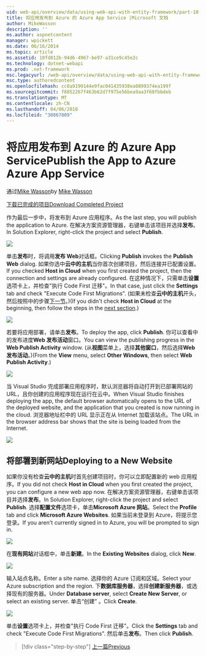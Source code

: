 ```yaml
---
uid: web-api/overview/data/using-web-api-with-entity-framework/part-10
title: 将应用发布到 Azure 的 Azure App Service |Microsoft 文档
author: MikeWasson
description: ''
ms.author: aspnetcontent
manager: wpickett
ms.date: 06/16/2014
ms.topic: article
ms.assetid: 10fd812b-94d6-4967-be97-a31ce9c45e2c
ms.technology: dotnet-webapi
ms.prod: .net-framework
msc.legacyurl: /web-api/overview/data/using-web-api-with-entity-framework/part-10
msc.type: authoredcontent
ms.openlocfilehash: cc8a9199144e9fac041435938ea8899374ea199f
ms.sourcegitcommit: f8852267f463b62d7f975e56bea9aa3f68fbbdeb
ms.translationtype: MT
ms.contentlocale: zh-CN
ms.lasthandoff: 04/06/2018
ms.locfileid: "30867809"
---
```

<a name="publish-the-app-to-azure-azure-app-service"></a><span data-ttu-id="5c2c0-102">将应用发布到 Azure 的 Azure App Service</span><span class="sxs-lookup"><span data-stu-id="5c2c0-102">Publish the App to Azure Azure App Service</span></span>
====================
<span data-ttu-id="5c2c0-103">通过[Mike Wasson](https://github.com/MikeWasson)</span><span class="sxs-lookup"><span data-stu-id="5c2c0-103">by [Mike Wasson](https://github.com/MikeWasson)</span></span>

[<span data-ttu-id="5c2c0-104">下载已完成的项目</span><span class="sxs-lookup"><span data-stu-id="5c2c0-104">Download Completed Project</span></span>](https://github.com/MikeWasson/BookService)

<span data-ttu-id="5c2c0-105">作为最后一步中，将发布到 Azure 应用程序。</span><span class="sxs-lookup"><span data-stu-id="5c2c0-105">As the last step, you will publish the application to Azure.</span></span> <span data-ttu-id="5c2c0-106">在解决方案资源管理器，右键单击该项目并选择**发布**。</span><span class="sxs-lookup"><span data-stu-id="5c2c0-106">In Solution Explorer, right-click the project and select **Publish**.</span></span>

![](part-10/_static/image1.png)

<span data-ttu-id="5c2c0-107">单击**发布**时，将调用**发布 Web**对话框。</span><span class="sxs-lookup"><span data-stu-id="5c2c0-107">Clicking **Publish** invokes the **Publish Web** dialog.</span></span> <span data-ttu-id="5c2c0-108">如果你选中**云中的主机**当你首次创建项目，然后连接并已配置设置。</span><span class="sxs-lookup"><span data-stu-id="5c2c0-108">If you checked **Host in Cloud** when you first created the project, then the connection and settings are already configured.</span></span> <span data-ttu-id="5c2c0-109">在这种情况下，只需单击**设置**选项卡上，并检查&quot;执行 Code First 迁移&quot;。</span><span class="sxs-lookup"><span data-stu-id="5c2c0-109">In that case, just click the **Settings** tab and check &quot;Execute Code First Migrations&quot;.</span></span> <span data-ttu-id="5c2c0-110">(如果未检查**云中的主机**开头，然后按照中的步骤[下一节](#new-website)。)</span><span class="sxs-lookup"><span data-stu-id="5c2c0-110">(If you didn't check **Host in Cloud** at the beginning, then follow the steps in the [next section](#new-website).)</span></span>

[![](part-10/_static/image3.png)](part-10/_static/image2.png)

<span data-ttu-id="5c2c0-111">若要将应用部署，请单击**发布**。</span><span class="sxs-lookup"><span data-stu-id="5c2c0-111">To deploy the app, click **Publish**.</span></span> <span data-ttu-id="5c2c0-112">你可以查看中的发布进度**Web 发布活动**窗口。</span><span class="sxs-lookup"><span data-stu-id="5c2c0-112">You can view the publishing progress in the **Web Publish Activity** window.</span></span> <span data-ttu-id="5c2c0-113">(从**视图**菜单上，选择**其他窗口**，然后选择**Web 发布活动**。)</span><span class="sxs-lookup"><span data-stu-id="5c2c0-113">(From the **View** menu, select **Other Windows**, then select **Web Publish Activity**.)</span></span>

![](part-10/_static/image4.png)

<span data-ttu-id="5c2c0-114">当 Visual Studio 完成部署应用程序时，默认浏览器将自动打开到已部署网站的 URL，且你创建的应用程序现在运行在云中。</span><span class="sxs-lookup"><span data-stu-id="5c2c0-114">When Visual Studio finishes deploying the app, the default browser automatically opens to the URL of the deployed website, and the application that you created is now running in the cloud.</span></span> <span data-ttu-id="5c2c0-115">浏览器地址栏中的 URL 显示正在从 Internet 加载该站点。</span><span class="sxs-lookup"><span data-stu-id="5c2c0-115">The URL in the browser address bar shows that the site is being loaded from the Internet.</span></span>

[![](part-10/_static/image6.png)](part-10/_static/image5.png)

<a id="new-website"></a>
## <a name="deploying-to-a-new-website"></a><span data-ttu-id="5c2c0-116">将部署到新网站</span><span class="sxs-lookup"><span data-stu-id="5c2c0-116">Deploying to a New Website</span></span>

<span data-ttu-id="5c2c0-117">如果你没有检查**云中的主机**时首先创建项目时，你可以立即配置新的 web 应用程序。</span><span class="sxs-lookup"><span data-stu-id="5c2c0-117">If you did not check **Host in Cloud** when you first created the project, you can configure a new web app now.</span></span> <span data-ttu-id="5c2c0-118">在解决方案资源管理器，右键单击该项目并选择**发布**。</span><span class="sxs-lookup"><span data-stu-id="5c2c0-118">In Solution Explorer, right-click the project and select **Publish**.</span></span> <span data-ttu-id="5c2c0-119">选择**配置文件**选项卡，单击**Microsoft Azure 网站**。</span><span class="sxs-lookup"><span data-stu-id="5c2c0-119">Select the **Profile** tab and click **Microsoft Azure Websites**.</span></span> <span data-ttu-id="5c2c0-120">如果当前未登录到 Azure，将提示您登录。</span><span class="sxs-lookup"><span data-stu-id="5c2c0-120">If you aren't currently signed in to Azure, you will be prompted to sign in.</span></span>

[![](part-10/_static/image8.png)](part-10/_static/image7.png)

<span data-ttu-id="5c2c0-121">在**现有网站**对话框中，单击**新建**。</span><span class="sxs-lookup"><span data-stu-id="5c2c0-121">In the **Existing Websites** dialog, click **New**.</span></span>

![](part-10/_static/image9.png)

<span data-ttu-id="5c2c0-122">输入站点名称。</span><span class="sxs-lookup"><span data-stu-id="5c2c0-122">Enter a site name.</span></span> <span data-ttu-id="5c2c0-123">选择你的 Azure 订阅和区域。</span><span class="sxs-lookup"><span data-stu-id="5c2c0-123">Select your Azure subscription and the region.</span></span> <span data-ttu-id="5c2c0-124">下**数据库服务器**，选择**创建新服务器**，或选择现有的服务器。</span><span class="sxs-lookup"><span data-stu-id="5c2c0-124">Under **Database server**, select **Create New Server**, or select an existing server.</span></span> <span data-ttu-id="5c2c0-125">单击“创建” 。</span><span class="sxs-lookup"><span data-stu-id="5c2c0-125">Click **Create**.</span></span>

[![](part-10/_static/image11.png)](part-10/_static/image10.png)

<span data-ttu-id="5c2c0-126">单击**设置**选项卡上，并检查&quot;执行 Code First 迁移&quot;。</span><span class="sxs-lookup"><span data-stu-id="5c2c0-126">Click the **Settings** tab and check &quot;Execute Code First Migrations&quot;.</span></span> <span data-ttu-id="5c2c0-127">然后单击**发布**。</span><span class="sxs-lookup"><span data-stu-id="5c2c0-127">Then click **Publish**.</span></span>

> [!div class="step-by-step"]
> [<span data-ttu-id="5c2c0-128">上一篇</span><span class="sxs-lookup"><span data-stu-id="5c2c0-128">Previous</span></span>](part-9.md)
